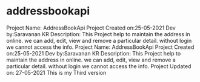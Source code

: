 # addressbookapi
Project Name: AddressBookApi
Project Created on:25-05-2021
Dev by:Saravanan KR
Description: This Project help to maintain the address in online. we can add, edit, view and remove a particular detail. without login we cannot access the info.
Project Name: AddressBookApi Project Created on:25-05-2021 Dev by:Saravanan KR Description: This Project help to maintain the address in online. we can add, edit, view and remove a particular detail. without login we cannot access the info.
Project Updated on: 27-05-2021
This is my Third version



